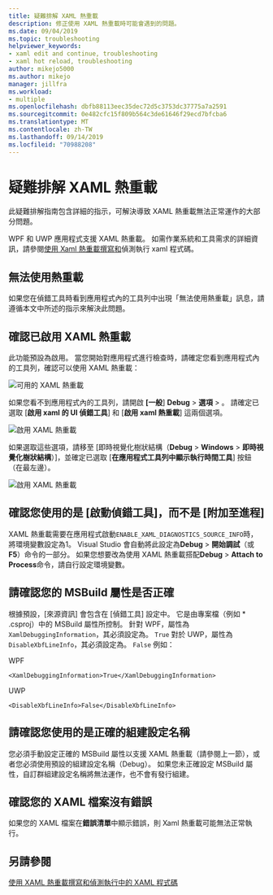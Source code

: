 ```yaml
---
title: 疑難排解 XAML 熱重載
description: 修正使用 XAML 熱重載時可能會遇到的問題。
ms.date: 09/04/2019
ms.topic: troubleshooting
helpviewer_keywords:
- xaml edit and continue, troubleshooting
- xaml hot reload, troubleshooting
author: mikejo5000
ms.author: mikejo
manager: jillfra
ms.workload:
- multiple
ms.openlocfilehash: dbfb88113eec35dec72d5c3753dc37775a7a2591
ms.sourcegitcommit: 0e482cfc15f809b564c3de61646f29ecd7bfcba6
ms.translationtype: MT
ms.contentlocale: zh-TW
ms.lasthandoff: 09/14/2019
ms.locfileid: "70988208"
---
```

# <a name="troubleshooting-xaml-hot-reload"></a>疑難排解 XAML 熱重載

此疑難排解指南包含詳細的指示，可解決導致 XAML 熱重載無法正常運作的大部分問題。

WPF 和 UWP 應用程式支援 XAML 熱重載。 如需作業系統和工具需求的詳細資訊，請參閱[使用 Xaml 熱重載撰寫和](xaml-hot-reload.md)偵測執行 xaml 程式碼。

## <a name="hot-reload-is-not-available"></a>無法使用熱重載

如果您在偵錯工具時看到應用程式內的工具列中出現「無法使用熱重載」訊息，請遵循本文中所述的指示來解決此問題。

## <a name="verify-that-xaml-hot-reload-is-enabled"></a>確認已啟用 XAML 熱重載

此功能預設為啟用。 當您開始對應用程式進行檢查時，請確定您看到應用程式內的工具列，確認可以使用 XAML 熱重載：

![可用的 XAML 熱重載](../debugger/media/xaml-hot-reload-available.png)

如果您看不到應用程式內的工具列，請開啟 **[一般**] **Debug**  > **選項** > 。 請確定已選取 [**啟用 xaml 的 UI 偵錯工具**] 和 [**啟用 xaml 熱重載**] 這兩個選項。

![啟用 XAML 熱重載](../debugger/media/xaml-hot-reload-enable.png)

如果選取這些選項，請移至 [即時視覺化樹狀結構（**Debug**  >  **Windows**  > **即時視覺化樹狀結構**）]，並確定已選取 [**在應用程式工具列中顯示執行時間工具**] 按鈕（在最左邊）。

![啟用 XAML 熱重載](../debugger/media/xaml-hot-reload-show-runtime-tools.png)

## <a name="verify-that-you-use-start-debugging-rather-than-attach-to-process"></a>確認您使用的是 [啟動偵錯工具]，而不是 [附加至進程]

XAML 熱重載需要在應用程式啟動`ENABLE_XAML_DIAGNOSTICS_SOURCE_INFO`時，將環境變數設定為1。 Visual Studio 會自動將此設定為**Debug**  > **開始調試**（或**F5**）命令的一部分。 如果您想要改為使用 XAML 熱重載搭配**Debug**  >  **Attach to Process**命令，請自行設定環境變數。

## <a name="verify-that-your-msbuild-properties-are-correct"></a>請確認您的 MSBuild 屬性是否正確

根據預設，[來源資訊] 會包含在 [偵錯工具] 設定中。 它是由專案檔（例如 * .csproj）中的 MSBuild 屬性所控制。 針對 WPF，屬性為`XamlDebuggingInformation`，其必須設定為。 `True` 對於 UWP，屬性為`DisableXbfLineInfo`，其必須設定為。 `False` 例如：

WPF

`<XamlDebuggingInformation>True</XamlDebuggingInformation>` 

UWP

`<DisableXbfLineInfo>False</DisableXbfLineInfo>`

## <a name="verify-that-you-are-using-the-correct-build-configuration-name"></a>請確認您使用的是正確的組建設定名稱

您必須手動設定正確的 MSBuild 屬性以支援 XAML 熱重載（請參閱上一節），或者您必須使用預設的組建設定名稱（Debug）。 如果您未正確設定 MSBuild 屬性，自訂群組建設定名稱將無法運作，也不會有發行組建。

## <a name="verify-that-your-xaml-file-has-no-errors"></a>確認您的 XAML 檔案沒有錯誤

如果您的 XAML 檔案在**錯誤清單**中顯示錯誤，則 Xaml 熱重載可能無法正常執行。

## <a name="see-also"></a>另請參閱

[使用 XAML 熱重載撰寫和偵測執行中的 XAML 程式碼](xaml-hot-reload.md)
